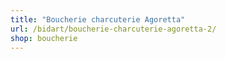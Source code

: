 ```yaml
---
title: "Boucherie charcuterie Agoretta"
url: /bidart/boucherie-charcuterie-agoretta-2/
shop: boucherie
---
```

